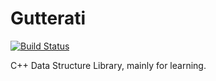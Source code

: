 # Gutterati

[![Build Status](https://travis-ci.org/KennyRules/Gutterati.svg?branch=master)](https://travis-ci.org/KennyRules/Gutterati)

C++ Data Structure Library, mainly for learning.
